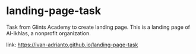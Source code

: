 # landing-page-task
Task from Glints Academy to create landing page. This is a landing page of Al-Ikhlas, a nonprofit organization.

link: https://ivan-adrianto.github.io/landing-page-task
